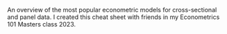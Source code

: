 An overview of the most popular econometric models for cross-sectional and panel data. 
I created this cheat sheet with friends in my Econometrics 101 Masters class 2023.
